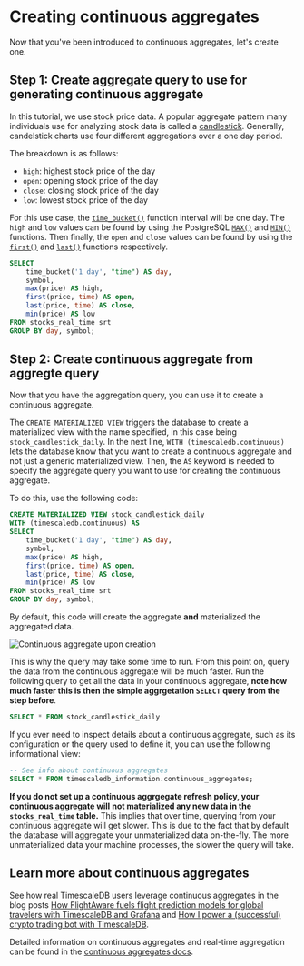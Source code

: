 # Creating continuous aggregates

Now that you've been introduced to continuous aggregates, let's create one. 

## Step 1: Create aggregate query to use for generating continuous aggregate

In this tutorial, we use stock price data. A popular aggregate pattern many individuals use
for analyzing stock data is called a [candlestick][candlestick]. Generally, candelstick 
charts use four different aggregations over a one day period. 

The breakdown is as follows:
* `high`: highest stock price of the day
* `open`: opening stock price of the day
* `close`: closing stock price of the day
* `low`: lowest stock price of the day 

For this use case, the [`time_bucket()`][time-bucket] function interval will be one day. The 
`high` and `low` values can be found by using the PostgreSQL [`MAX()`][max] and [`MIN()`][min] 
functions. Then finally, the `open` and `close` values can be found by using the [`first()`][first] 
and [`last()`][last] functions respectively.  

```sql
SELECT
	time_bucket('1 day', "time") AS day,
	symbol,
	max(price) AS high,
	first(price, time) AS open,
	last(price, time) AS close,
	min(price) AS low
FROM stocks_real_time srt
GROUP BY day, symbol;
```

## Step 2: Create continuous aggregate from aggregte query

Now that you have the aggregation query, you can use it to create a continuous aggregate. 

The `CREATE MATERIALIZED VIEW` triggers the database to create a materialized view with 
the name specified, in this case being `stock_candlestick_daily`. In the next line, 
`WITH (timescaledb.continuous)` lets the database know that you want to create a continuous 
aggregate and not just a generic materialized view. Then, the `AS` keyword is needed to specify 
the aggregate query you want to use for creating the continuous aggregate. 

To do this, use the following code:

```sql
CREATE MATERIALIZED VIEW stock_candlestick_daily
WITH (timescaledb.continuous) AS
SELECT
	time_bucket('1 day', "time") AS day,
	symbol,
	max(price) AS high,
	first(price, time) AS open,
	last(price, time) AS close,
	min(price) AS low
FROM stocks_real_time srt
GROUP BY day, symbol;
```

By default, this code will create the aggregate **and** materialized the aggregated data. 

  <img class="main-content__illustration" src="https://s3.amazonaws.com/assets.timescale.com/docs/images/getting-started/continuous-aggregate.jpg" alt="Continuous aggregate upon creation"/>

This is why the query may take some time to run. From this point on, query the data from the 
continuous aggregate will be much faster. Run the following query to get all the data in your 
continuous aggregate, **note how much faster this is then the simple aggrgetation `SELECT`**
**query from the step before**. 

```sql
SELECT * FROM stock_candlestick_daily
```

<highlight type="tip">
If you ever need to inspect details about a continuous aggregate, such as its 
configuration or the query used to define it, you can use the following 
informational view:
</highlight>

```sql
-- See info about continuous aggregates
SELECT * FROM timescaledb_information.continuous_aggregates;
```

**If you do not set up a continuous aggrgegate refresh policy, your continuous aggregate will**
**not materialized any new data in the `stocks_real_time` table.** This implies that over time, 
querying from your continuous aggregate will get slower. This is due to the fact that by default 
the database will aggregate your unmaterialized data on-the-fly. The more unmaterialized data 
your machine processes, the slower the query will take.

## Learn more about continuous aggregates

See how real TimescaleDB users leverage continuous aggregates in the blog posts
[How FlightAware fuels flight prediction models for global travelers with
TimescaleDB and Grafana][flightaware] and [How I power a (successful) crypto
trading bot with TimescaleDB][crypto-bot].

Detailed information on continuous aggregates and real-time aggregation can be
found in the [continuous aggregates docs][continuous-aggregates].

[flightaware]: https://blog.timescale.com/blog/how-flightaware-fuels-flight-prediction-models-with-timescaledb-and-grafana/
[crypto-bot]: https://blog.timescale.com/blog/how-i-power-a-successful-crypto-trading-bot-with-timescaledb/

[continuous-aggregates]: /how-to-guides/continuous-aggregates
[candlestick]: https://en.wikipedia.org/wiki/Candlestick_chart
[time-bucket]: /api/:currentVersion:/hyperfunctions/time_bucket/
[max]: https://www.postgresql.org/docs/current/tutorial-agg.html
[min]: https://www.postgresql.org/docs/current/tutorial-agg.html
[first]: /api/:currentVersion:/hyperfunctions/first/
[last]: /api/:currentVersion:/hyperfunctions/last/